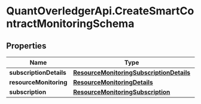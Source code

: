 # QuantOverledgerApi.CreateSmartContractMonitoringSchema

## Properties

Name | Type | Description | Notes
------------ | ------------- | ------------- | -------------
**subscriptionDetails** | [**ResourceMonitoringSubscriptionDetails**](ResourceMonitoringSubscriptionDetails.md) |  | [optional] 
**resourceMonitoring** | [**ResourceMonitoringDetails**](ResourceMonitoringDetails.md) |  | [optional] 
**subscription** | [**ResourceMonitoringSubscription**](ResourceMonitoringSubscription.md) |  | [optional] 


